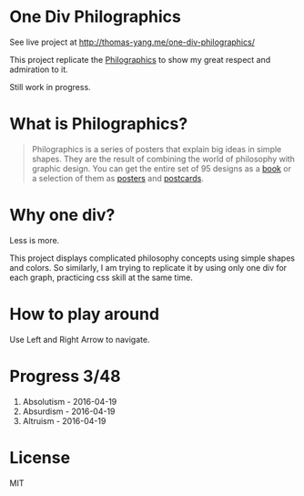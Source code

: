 # One Div Philographics

See live project at http://thomas-yang.me/one-div-philographics/

This project replicate the [Philographics](http://studiocarreras.com/philographics/) to show my great respect and admiration to it.

Still work in progress.

# What is Philographics?

> Philographics is a series of posters that explain big ideas in simple shapes. They are the result of combining the world of philosophy with graphic design. You can get the entire set of 95 designs as a [book](http://www.amazon.com/Philographics-Big-Ideas-Simple-Shapes/dp/9063693419) or a selection of them as [posters](https://society6.com/gex6) and [postcards](http://www.amazon.com/Philographics-Postcard-Book-Genis-Carreras/dp/9063693893).

# Why one div?

Less is more.

This project displays complicated philosophy concepts using simple shapes and colors.
So similarly, I am trying to replicate it by using only one div for each graph,
practicing css skill at the same time.

# How to play around

Use Left and Right Arrow to navigate.

# Progress 3/48

1. Absolutism - 2016-04-19
2. Absurdism - 2016-04-19
4. Altruism - 2016-04-19

# License

MIT
